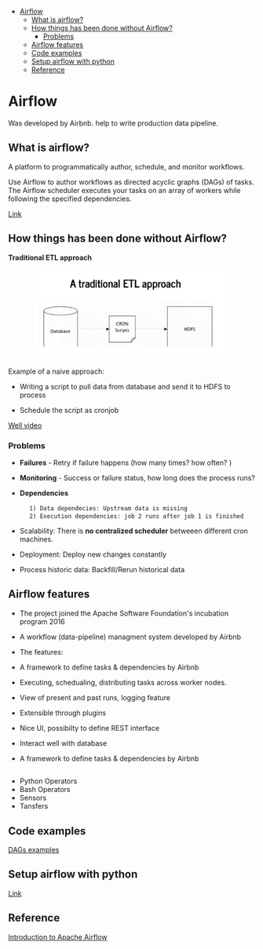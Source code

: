 <!--ts-->
   * [Airflow](#airflow)
      * [What is airflow?](#what-is-airflow)
      * [How things has been done without Airflow?](#how-things-has-been-done-without-airflow)
         * [Problems](#problems)
      * [Airflow features](#airflow-features)
      * [Code examples](#code-examples)
      * [Setup airflow with python](#setup-airflow-with-python)
      * [Reference](#reference)

<!-- Added by: gil_diy, at: Mon 04 Apr 2022 17:44:57 IDT -->

<!--te-->


# Airflow

Was developed by Airbnb. help to write production data pipeline.

## What is airflow?

A platform to programmatically author, schedule, and monitor workflows.

Use Airflow to author workflows as directed acyclic graphs (DAGs) of tasks. The Airflow scheduler executes your tasks on an array of workers while following the specified dependencies.

[Link](https://github.com/apache/airflow)


## How things has been done without Airflow?

**Traditional ETL approach**

<p align="center">
  <img width="400" src="images/airflow/traditional_etl.png" title="Look into the image">
</p>

Example of a naive approach:

* Writing a script to pull data from database and send it to HDFS to process

* Schedule the script as cronjob


[Well video](https://youtu.be/AHMm1wfGuHE)

### Problems

* **Failures** - Retry if failure happens (how many times? how often? )

* **Monitoring** - Success or failure status, how long does the process runs?

* **Dependencies** 
```
      1) Data dependecies: Upstream data is missing
      2) Execution dependencies: job 2 runs after job 1 is finished
```
* Scalability: There is **no centralized scheduler** betweeen different cron machines.

* Deployment: Deploy new changes constantly

* Process historic data: Backfill/Rerun historical data


## Airflow features

* The project joined the Apache Software Foundation's incubation program 2016

*  A workflow (data-pipeline) managment system developed by Airbnb

* The features:

* A framework to define tasks & dependencies by Airbnb

* Executing, schedualing, distributing tasks across worker nodes.

* View of present and past runs, logging feature

* Extensible through plugins

* Nice UI, possibilty to define REST interface

* Interact well with database


* A framework to define tasks & dependencies by Airbnb


##
 
* Python Operators
* Bash Operators
* Sensors
* Tansfers


## Code examples

[DAGs examples](https://github.com/apache/airflow/tree/main/airflow/example_dags)

[](https://github.com/apache/airflow/tree/main/airflow/example_dags)


## Setup airflow with python

[Link](https://youtu.be/fRZaJU1HJnk)


## Reference

[Introduction to Apache Airflow](https://www.youtube.com/watch?v=AHMm1wfGuHE&list=PLYizQ5FvN6pvIOcOd6dFZu3lQqc6zBGp2)